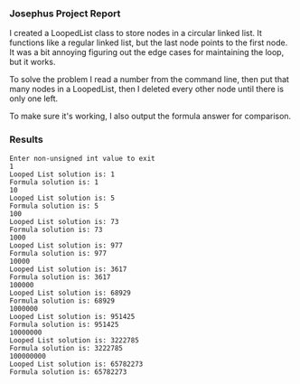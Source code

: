 ### Josephus Project Report

I created a LoopedList class to store nodes in a circular linked list.
It functions like a regular linked list, but the last node points to the first node.
It was a bit annoying figuring out the edge cases for maintaining the loop, but it works.

To solve the problem I read a number from the command line, then put that many nodes in a LoopedList,
then I deleted every other node until there is only one left.

To make sure it's working, I also output the formula answer for comparison.

### Results

```
Enter non-unsigned int value to exit
1
Looped List solution is: 1
Formula solution is: 1
10
Looped List solution is: 5
Formula solution is: 5
100
Looped List solution is: 73
Formula solution is: 73
1000
Looped List solution is: 977
Formula solution is: 977
10000
Looped List solution is: 3617
Formula solution is: 3617
100000
Looped List solution is: 68929
Formula solution is: 68929
1000000
Looped List solution is: 951425
Formula solution is: 951425
10000000
Looped List solution is: 3222785
Formula solution is: 3222785
100000000
Looped List solution is: 65782273
Formula solution is: 65782273
```
